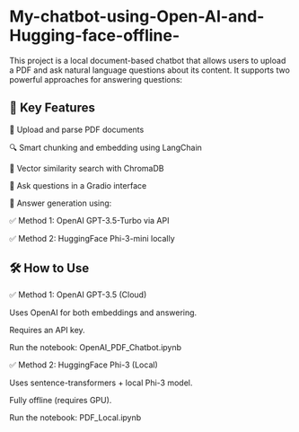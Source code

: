 # My-chatbot-using-Open-AI-and-Hugging-face-offline-

This project is a local document-based chatbot that allows users to upload a PDF and ask natural language questions about its content. It supports two powerful approaches for answering questions:

🚀 Key Features
--
📄 Upload and parse PDF documents

🔍 Smart chunking and embedding using LangChain

🧠 Vector similarity search with ChromaDB

💬 Ask questions in a Gradio interface

🤖 Answer generation using:

✅ Method 1: OpenAI GPT-3.5-Turbo via API

✅ Method 2: HuggingFace Phi-3-mini locally

🛠️ How to Use
--
✅ Method 1: OpenAI GPT-3.5 (Cloud)

Uses OpenAI for both embeddings and answering.

Requires an API key.

Run the notebook: OpenAI_PDF_Chatbot.ipynb

✅ Method 2: HuggingFace Phi-3 (Local)

Uses sentence-transformers + local Phi-3 model.

Fully offline (requires GPU).

Run the notebook: PDF_Local.ipynb
